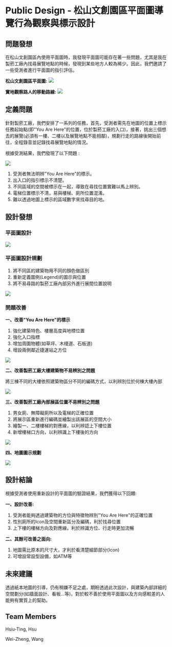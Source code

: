 # Public Design - 松山文創園區平面圖導覽行為觀察與標示設計

## 問題發想

在松山文創園區內使用平面圖時，我發現平面圖可能存在著一些問題，尤其是我在製菸工廠內找尋展覽地點的時候，發現到某些地方人較為稀少。因此，我們邀請了一些受測者進行平面圖的指引評估。

**松山文創園區平面圖:**
![](https://i.imgur.com/KKUwqj3.jpg)

**實地觀察路人的移動路線:**
![](https://i.imgur.com/tFHbKgp.png)

## 定義問題

針對製菸工廠，我們安排了一系列的任務，首先，受測者需先在地圖的位置上標示任務起始點(即"You Are Here"的位置，位於製菸工廠的入口)，接著，挑出三個想去的展覽(必須有一樓、二樓以及展覽地點不能相鄰)，規劃行走的路線後開始前往，全程錄音並記錄找尋展覽地點的情況。

根據受測結果，我們發現了以下問題 :

![](https://i.imgur.com/FYJCyvL.png)

1. 受測者無法明辨"You Are Here"的標示。
2. 出入口的指引標示不清楚。
3. 不同區域的空間被標示在一起，導致在尋找位置實難以馬上辨別。
4. 電梯位置標示不清，易與樓梯、廁所位置混淆。
5. 難以透過地圖上標示的區域數字來找尋目的地。

## 設計發想

### 平面圖設計

![](https://i.imgur.com/I7be1Pl.jpg)

### 平面圖設計規劃
1. 將不同區的建築物用不同的顏色做區別
2. 重新定義圖例(Legend)的圖示與位置
3. 將不易尋路的製菸工廠內部另外進行展間位置說明

![](https://i.imgur.com/M5TCnOH.png)

### 問題改善

**一、改善"You Are Here"的標示**

1. 強化建築特色、樓層高度與地標位置
2. 強化入口指標
3. 增加周圍物體(如草坪、木棧道、石板道)
4. 增設兩側鄰近捷運站之方位

![](https://i.imgur.com/s2PzJtS.png)

**二、改善製菸工廠大樓建築物不易辨別之問題**

將三棟不同的大樓依照建築物區分不同的編碼方式，以利辨別位於何棟大樓內部

![](https://i.imgur.com/hbK0mOf.png)

**三、改善製菸工廠內部展區位置不易辨別之問題**

1. 男女廁、無障礙廁所以及電梯的正確位置
2. 將展示區重新進行編碼並繪製出該展區的空間大小
3. 繪製一、二樓樓梯的對應線，以利辨認上下樓位置
4. 新增樓梯口方向，以利辨識上下樓後的方向

![](https://i.imgur.com/KZadNb9.png)

**四、地圖圖示規劃**

![](https://i.imgur.com/7d1TjBu.png)

## 設計結論

根據受測者使用重新設計的平面圖的驗證結果，我們獲得以下回饋:

**一、設計改善:**
1. 受測者能夠透過建築物的方位與特徵物辨別"You Are Here"的正確位置
2. 性別廁所的Icon及空間重新區分及編碼，利於找尋位置
3. 上下樓的樓梯方向及對應線，利於辨識方位、行走時更加流暢

**二、其餘可改善之面向:**
1. 地圖需比原本的尺寸大，才利於看清楚細節部分(Icon)
2. 可增設常設型設備，如ATM等

## 未來建議

透過紙本地圖的引導，仍有稍嫌不足之處，期盼透過此次設計，與建築內部詳細的空間劃分(如牆面設計、看板...等)，對於較不善於使用平面圖以及方向感較差的人能夠有實質上的幫助。

## Team Members

Hsiu-Ting, Hsu

Wei-Zheng, Wang
